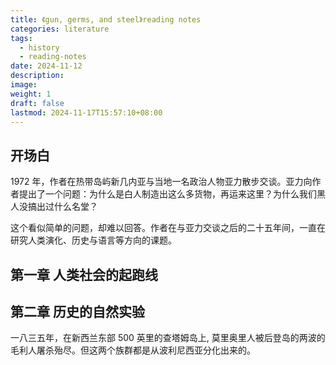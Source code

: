 ```yaml
---
title: 《gun, germs, and steel》reading notes
categories: literature
tags:
  - history
  - reading-notes
date: 2024-11-12
description: 
image: 
weight: 1
draft: false
lastmod: 2024-11-17T15:57:10+08:00
---
```

## 开场白

1972 年，作者在热带岛屿新几内亚与当地一名政治人物亚力散步交谈。亚力向作者提出了一个问题：为什么是白人制造出这么多货物，再运来这里？为什么我们黑人没搞出过什么名堂？

这个看似简单的问题，却难以回答。作者在与亚力交谈之后的二十五年间，一直在研究人类演化、历史与语言等方向的课题。



## 第一章 人类社会的起跑线


## 第二章 历史的自然实验

一八三五年，在新西兰东部 500 英里的查塔姆岛上, 莫里奥里人被后登岛的两波的毛利人屠杀殆尽。但这两个族群都是从波利尼西亚分化出来的。

